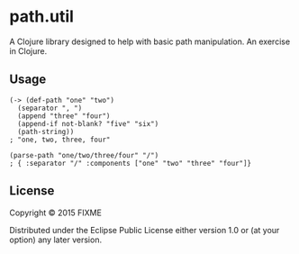 # path.util

A Clojure library designed to help with basic path manipulation. An exercise in Clojure.

## Usage

    (-> (def-path "one" "two")
      (separator ", ")
      (append "three" "four")
      (append-if not-blank? "five" "six")
      (path-string))
    ; "one, two, three, four"
      
    (parse-path "one/two/three/four" "/")
    ; { :separator "/" :components ["one" "two" "three" "four"]}    

## License

Copyright © 2015 FIXME

Distributed under the Eclipse Public License either version 1.0 or (at
your option) any later version.
